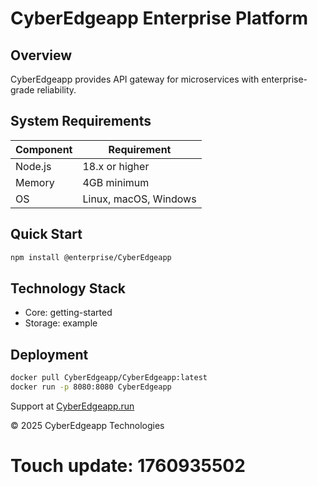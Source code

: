 # CyberEdgeapp Enterprise Platform

## Overview

CyberEdgeapp provides API gateway for microservices with enterprise-grade reliability.

## System Requirements

| Component | Requirement |
|-----------|-------------|
| Node.js | 18.x or higher |
| Memory | 4GB minimum |
| OS | Linux, macOS, Windows |

## Quick Start

```bash
npm install @enterprise/CyberEdgeapp
```

## Technology Stack

- Core: getting-started
- Storage: example

## Deployment

```bash
docker pull CyberEdgeapp/CyberEdgeapp:latest
docker run -p 8080:8080 CyberEdgeapp
```

Support at [CyberEdgeapp.run](https://CyberEdgeapp.run)

© 2025 CyberEdgeapp Technologies

# Touch update: 1760935502
